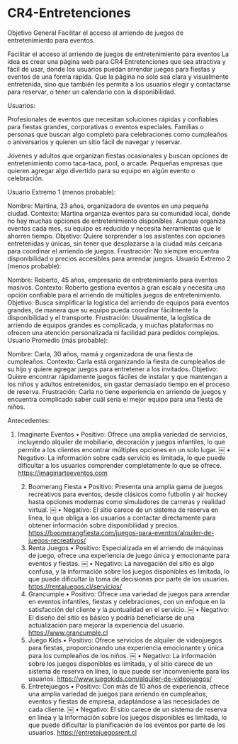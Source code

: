 # CR4-Entretenciones

Objetivo General
Facilitar el acceso al arriendo de juegos de entretenimiento para eventos.

Facilitar el acceso al arriendo de juegos de entretenimiento para eventos
La idea es crear una página web para CR4 Entretenciones que sea atractiva y fácil de usar, donde los usuarios puedan arrendar juegos para fiestas y eventos de una forma rápida. Que la página no solo sea clara y visualmente entretenida, sino que también les permita a los usuarios elegir y contactarse para reservar, o tener un calendario con la disponibilidad.

Usuarios:

Profesionales de eventos que necesitan soluciones rápidas y confiables para fiestas grandes, corporativas o eventos especiales.
Familias o personas que buscan algo completo para celebraciones como cumpleaños o aniversarios y quieren un sitio fácil de navegar y reservar.

Jóvenes y adultos que organizan fiestas ocasionales y buscan opciones de entretenimiento como taca-taca, pool, o arcade.
Pequeñas empresas que quieren agregar algo divertido para su equipo en algún evento o celebración.

Usuario Extremo 1 (menos probable):

Nombre: Martina, 23 años, organizadora de eventos en una pequeña ciudad.
Contexto: Martina organiza eventos para su comunidad local, donde no hay muchas opciones de entretenimiento disponibles. Aunque organiza eventos cada mes, su equipo es reducido y necesita herramientas que le ahorren tiempo.
Objetivo: Quiere sorprender a los asistentes con opciones entretenidas y únicas, sin tener que desplazarse a la ciudad más cercana para coordinar el arriendo de juegos.
Frustración: No siempre encuentra disponibilidad o precios accesibles para arrendar juegos.
Usuario Extremo 2 (menos probable):

Nombre: Roberto, 45 años, empresario de entretenimiento para eventos masivos.
Contexto: Roberto gestiona eventos a gran escala y necesita una opción confiable para el arriendo de múltiples juegos de entretenimiento.
Objetivo: Busca simplificar la logística del arriendo de equipos para eventos grandes, de manera que su equipo pueda coordinar fácilmente la disponibilidad y el transporte.
Frustración: Usualmente, la logística de arriendo de equipos grandes es complicada, y muchas plataformas no ofrecen una atención personalizada ni facilidad para pedidos complejos.
Usuario Promedio (más probable):

Nombre: Carla, 30 años, mamá y organizadora de una fiesta de cumpleaños.
Contexto: Carla está organizando la fiesta de cumpleaños de su hijo y quiere agregar juegos para entretener a los invitados.
Objetivo: Quiere encontrar rápidamente juegos fáciles de instalar y que mantengan a los niños y adultos entretenidos, sin gastar demasiado tiempo en el proceso de reserva.
Frustración: Carla no tiene experiencia en arriendo de juegos y encuentra complicado saber cuál sería el mejor equipo para una fiesta de niños.


Antecedentes:

1.	Imaginarte Eventos
	•	Positivo: Ofrece una amplia variedad de servicios, incluyendo alquiler de mobiliario, decoración y juegos infantiles, lo que permite a los clientes encontrar múltiples opciones en un solo lugar. ￼
	•	Negativo: La información sobre cada servicio es limitada, lo que puede dificultar a los usuarios comprender completamente lo que se ofrece.
    https://imaginarteeventos.com

	2.	Boomerang Fiesta
	•	Positivo: Presenta una amplia gama de juegos recreativos para eventos, desde clásicos como futbolín y air hockey hasta opciones modernas como simuladores de carreras y realidad virtual. ￼
	•	Negativo: El sitio carece de un sistema de reserva en línea, lo que obliga a los usuarios a contactar directamente para obtener información sobre disponibilidad y precios.
    https://boomerangfiesta.com/juegos-para-eventos/alquiler-de-juegos-recreativos/
	3.	Renta Juegos
	•	Positivo: Especializada en el arriendo de máquinas de juego, ofrece una experiencia de juego única y emocionante para eventos y fiestas. ￼
	•	Negativo: La navegación del sitio es algo confusa, y la información sobre los juegos disponibles es limitada, lo que puede dificultar la toma de decisiones por parte de los usuarios.
    https://rentajuegos.cl/servicios/
	4.	Grancumple
	•	Positivo: Ofrece una variedad de juegos para arrendar en eventos infantiles, fiestas y celebraciones, con un enfoque en la satisfacción del cliente y la puntualidad en el servicio. ￼
	•	Negativo: El diseño del sitio es básico y podría beneficiarse de una actualización para mejorar la experiencia del usuario.
    https://www.grancumple.cl
	5.	Juego Kids
	•	Positivo: Ofrece servicios de alquiler de videojuegos para fiestas, proporcionando una experiencia emocionante y única para los cumpleaños de los niños. ￼
	•	Negativo: La información sobre los juegos disponibles es limitada, y el sitio carece de un sistema de reserva en línea, lo que puede ser inconveniente para los usuarios.
    https://www.juegokids.com/alquiler-de-videojuegos/
	6.	Entretejuegos
	•	Positivo: Con más de 10 años de experiencia, ofrece una amplia variedad de juegos para arriendo en cumpleaños, eventos y fiestas de empresa, adaptándose a las necesidades de cada cliente. ￼
	•	Negativo: El sitio carece de un sistema de reserva en línea y la información sobre los juegos disponibles es limitada, lo que puede dificultar la planificación de los eventos por parte de los usuarios.
    https://entretejuegosrent.cl



